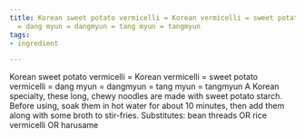 ```yaml
---
title: Korean sweet potato vermicelli = Korean vermicelli = sweet potato vermicelli
  = dang myun = dangmyun = tang myun = tangmyun
tags:
- ingredient

---
```

Korean sweet potato vermicelli = Korean vermicelli = sweet potato vermicelli = dang myun = dangmyun = tang myun = tangmyun A Korean specialty, these long, chewy noodles are made with sweet potato starch. Before using, soak them in hot water for about 10 minutes, then add them along with some broth to stir-fries. Substitutes: bean threads OR rice vermicelli OR harusame
